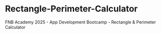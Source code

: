 # Rectangle-Perimeter-Calculator
FNB Academy 2025 - App Development Bootcamp - Rectangle &amp; Perimeter Calculator
